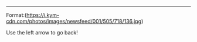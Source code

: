 ---
Format:(https://i.kym-cdn.com/photos/images/newsfeed/001/505/718/136.jpg)

Use the left arrow to go back!
